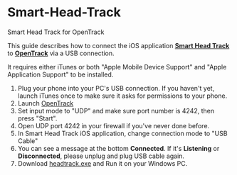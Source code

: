 # Smart-Head-Track
Smart Head Track for OpenTrack

This guide describes how to connect the iOS application **[Smart Head Track](https://apps.apple.com/app/smart-head-track-for-opentrack/id1531547793)** to **[OpenTrack](https://github.com/opentrack/opentrack/releases)** via a USB connection.

It requires either iTunes or both "Apple Mobile Device Support" and "Apple Application Support" to be installed.

1. Plug your phone into your PC's USB connection. If you haven't yet, launch iTunes once to make sure it asks for permissions to your phone.
2. Launch [OpenTrack](https://github.com/opentrack/opentrack/releases)
3. Set input mode to "UDP" and make sure port number is 4242, then press "Start".
4. Open UDP port 4242 in your firewall if you've never done before.
5. In Smart Head Track iOS application, change connection mode to "USB Cable"
6. You can see a message at the bottom **Connected**. If it's **Listening** or **Disconnected**, please unplug and plug USB cable again.
7. Download [headtrack.exe](https://github.com/tinac-support/Smart-Head-Track/raw/main/headtrack.exe) and Run it on your Windows PC.
